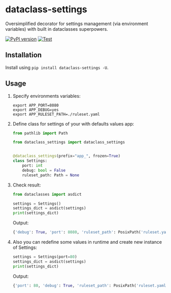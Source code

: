 # dataclass-settings

Oversimplified decorator for settings management (via environment variables) with built in dataclasses superpowers.

[![PyPI version](https://badge.fury.io/py/dataclass-settings.svg)](https://badge.fury.io/py/dataclass-settings)
[![Test](https://img.shields.io/badge/code%20style-black-000000.svg)](https://github.com/psf/black)

## Installation

Install using `pip install dataclass-settings -U`.

## Usage

1. Specify environments variables:

    ```shell
    export APP_PORT=8080
    export APP_DEBUG=yes
    export APP_RULESET_PATH=./ruleset.yaml
    ```

1. Define class for settings of your with defaults values app:

    ```python
    from pathlib import Path

    from dataclass_settings import dataclass_settings


    @dataclass_settings(prefix="app_", frozen=True)
    class Settings:
        port: int
        debug: bool = False
        ruleset_path: Path = None
    ```

1. Check result:

    ```python
    from dataclasses import asdict

    settings = Settings()
    settings_dict = asdict(settings)
    print(settings_dict)
    ```

    Output:

    ```python
    {'debug': True, 'port': 8080, 'ruleset_path': PosixPath('ruleset.yaml')}
    ```
    
1. Also you can redefine some values in runtime and create new instance of Settings:

    ```python
    settings = Settings(port=80)
    settings_dict = asdict(settings)
    print(settings_dict)
    ```

    Output:

    ```python
    {'port': 80, 'debug': True, 'ruleset_path': PosixPath('ruleset.yaml')}
    ```
